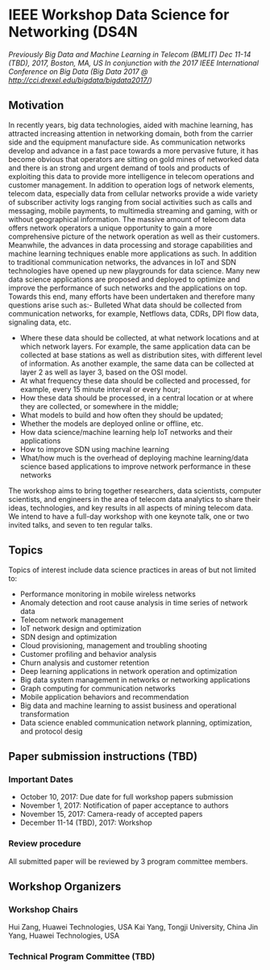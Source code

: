 # IEEE Workshop Data Science for Networking (DS4N

_Previously Big Data and Machine Learning in Telecom (BMLIT)
Dec 11-14 (TBD), 2017, Boston, MA, US
In conjunction with the 2017 IEEE International Conference on Big Data
(Big Data 2017 @ http://cci.drexel.edu/bigdata/bigdata2017/)_

## Motivation

In recently years, big data technologies, aided with machine learning, has attracted increasing attention in networking domain, both from the carrier side and the equipment manufacture side. As communication networks develop and advance in a fast pace towards a more pervasive future, it has become obvious that operators are sitting on gold mines of networked data and there is an strong and urgent demand of tools and products of exploiting this data to provide more intelligence in telecom operations and customer management. In addition to operation logs of network elements, telecom data, especially data from cellular networks provide a wide variety of subscriber activity logs ranging from social activities such as calls and messaging, mobile payments, to multimedia streaming and gaming, with or without geographical information. The massive amount of telecom data offers network operators a unique opportunity to gain a more comprehensive picture of the network operation as well as their customers. Meanwhile, the advances in data processing and storage capabilities and machine learning techniques enable more applications as such. In addition to traditional communication networks, the advances in IoT and SDN technologies have opened up new playgrounds for data science. Many new data science applications are proposed and deployed to optimize and improve the performance of such networks and the applications on top. Towards this end, many efforts have been undertaken and therefore many questions arise such as:- Bulleted What data should be collected from communication networks, for example, Netflows data, CDRs, DPI flow data, signaling data, etc.
- Where these data should be collected, at what network locations and at which network layers. For example, the same application data can be collected at base stations as well as distribution sites, with different level of information. As another example, the same data can be collected at layer 2 as well as layer 3, based on the OSI model. 
- At what frequency these data should be collected and processed, for example, every 15 minute interval or every hour;
- How these data should be processed, in a central location or at where they are collected, or somewhere in the middle;
- What models to build and how often they should be updated;
- Whether the models are deployed online or offline, etc. 
- How data science/machine learning help IoT networks and their applications
- How to improve SDN using machine learning
- What/how much is the overhead of deploying machine learning/data science  based applications to improve network performance in these networks

The workshop aims to bring together researchers, data scientists, computer scientists, and engineers in the area of telecom data analytics to share their ideas, technologies, and key results in all aspects of mining telecom data.
We intend to have a full-day workshop with one keynote talk, one or two invited talks, and seven to ten regular talks. 

## Topics

Topics of interest include data science practices in areas of but not limited to: 
- Performance monitoring in mobile wireless networks
- Anomaly detection and root cause analysis in time series of network data
- Telecom network management
- IoT network design and optimization
- SDN design and optimization
- Cloud provisioning, management and troubling shooting
- Customer profiling and behavior analysis
- Churn analysis and customer retention 
- Deep learning applications in network operation and optimization
- Big data system management in networks or networking applications
- Graph computing for communication networks
- Mobile application behaviors and recommendation  
- Big data and machine learning to assist business and operational transformation
- Data science enabled communication network planning, optimization, and protocol desig

## Paper submission instructions (TBD)

### Important Dates

- October 10, 2017: Due date for full workshop papers submission
- November 1, 2017: Notification of paper acceptance to authors
- November 15, 2017: Camera-ready of accepted papers
- December 11-14 (TBD), 2017: Workshop


### Review procedure

All submitted paper will be reviewed by 3 program committee members.

## Workshop Organizers

### Workshop Chairs

Hui Zang, Huawei Technologies, USA
Kai Yang, Tongji University, China
Jin Yang, Huawei Technologies, USA

### Technical Program Committee (TBD)



